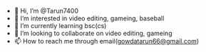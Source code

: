 - 👋 Hi, I’m @Tarun7400
- 👀 I’m interested in video editing, gameing, baseball
- 🌱 I’m currently learning bsc(cs)
- 💞️ I’m looking to collaborate on video editing, gameing
- 📫 How to reach me through email(gowdatarun66@gmail.com)

<!---
Tarun7400/Tarun7400 is a ✨ special ✨ repository because its `README.md` (this file) appears on your GitHub profile.
You can click the Preview link to take a look at your changes.
--->
